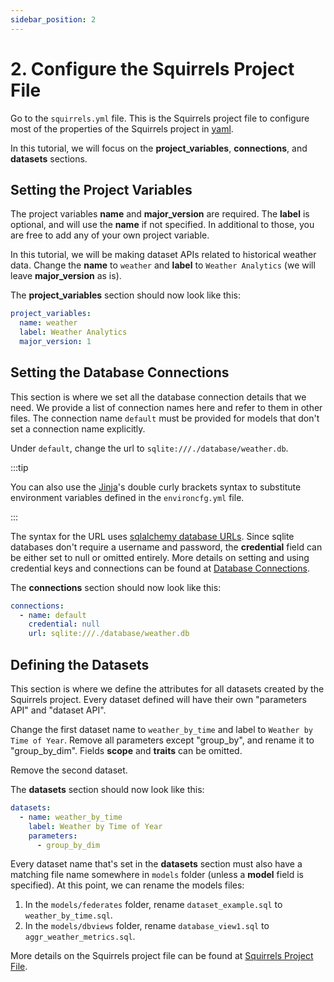 ```yaml
---
sidebar_position: 2
---
```


# 2. Configure the Squirrels Project File

Go to the `squirrels.yml` file. This is the Squirrels project file to configure most of the properties of the Squirrels project in [yaml].

In this tutorial, we will focus on the **project_variables**, **connections**, and **datasets** sections.

## Setting the Project Variables

The project variables **name** and **major_version** are required. The **label** is optional, and will use the **name** if not specified. In additional to those, you are free to add any of your own project variable.

In this tutorial, we will be making dataset APIs related to historical weather data. Change the **name** to `weather` and **label** to `Weather Analytics` (we will leave **major_version** as is).

The **project_variables** section should now look like this:

```yaml
project_variables:
  name: weather
  label: Weather Analytics
  major_version: 1
```

## Setting the Database Connections

This section is where we set all the database connection details that we need. We provide a list of connection names here and refer to them in other files. The connection name `default` must be provided for models that don't set a connection name explicitly.

Under `default`, change the url to `sqlite:///./database/weather.db`.

:::tip

You can also use the [Jinja]'s double curly brackets syntax to substitute environment variables defined in the `environcfg.yml` file.

:::

The syntax for the URL uses [sqlalchemy database URLs](https://docs.sqlalchemy.org/en/20/core/engines.html#database-urls). Since sqlite databases don't require a username and password, the **credential** field can be either set to null or omitted entirely. More details on setting and using credential keys and connections can be found at [Database Connections](../topics/database).

The **connections** section should now look like this:

```yaml
connections:
  - name: default
    credential: null
    url: sqlite:///./database/weather.db
```

## Defining the Datasets

This section is where we define the attributes for all datasets created by the Squirrels project. Every dataset defined will have their own "parameters API" and "dataset API".

Change the first dataset name to `weather_by_time` and label to `Weather by Time of Year`. Remove all parameters except "group_by", and rename it to "group_by_dim". Fields **scope** and **traits** can be omitted.

Remove the second dataset.

The **datasets** section should now look like this:

```yaml
datasets:
  - name: weather_by_time
    label: Weather by Time of Year
    parameters:
      - group_by_dim
```

Every dataset name that's set in the **datasets** section must also have a matching file name somewhere in `models` folder (unless a **model** field is specified). At this point, we can rename the models files:
1. In the `models/federates` folder, rename `dataset_example.sql` to `weather_by_time.sql`.
2. In the `models/dbviews` folder, rename `database_view1.sql` to `aggr_weather_metrics.sql`.

More details on the Squirrels project file can be found at [Squirrels Project File](../topics/project-file).


[yaml]: https://yaml.org/
[Jinja]: https://jinja.palletsprojects.com/
